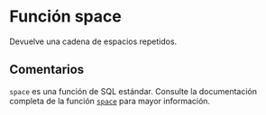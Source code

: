 ﻿---
SidebarGroup: "s"
Autogenerated: true
---

# Función  space

Devuelve una cadena de espacios repetidos.

## Comentarios 

`space` es una función de SQL estándar. Consulte la documentación completa de la función [`space`](https://learn.microsoft.com/es-es/sql/t-sql/functions/space-transact-sql) para mayor información.
